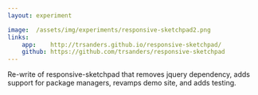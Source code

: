 ```yaml
---
layout: experiment

image:  /assets/img/experiments/responsive-sketchpad2.png
links:
    app:    http://trsanders.github.io/responsive-sketchpad/
    github: https://github.com/trsanders/responsive-sketchpad
---
```


Re-write of responsive-sketchpad that removes jquery dependency, adds support for package managers,
revamps demo site, and adds testing.

